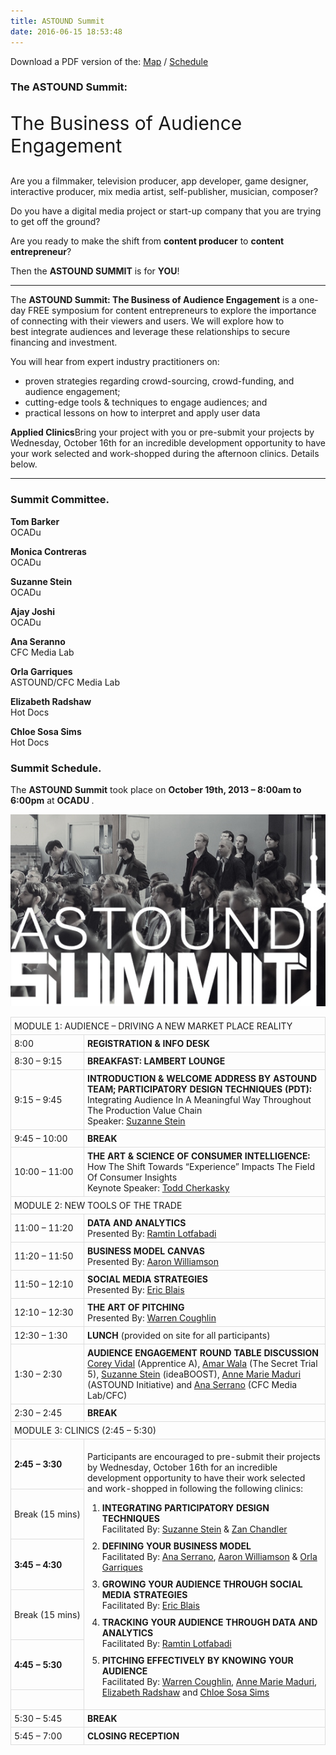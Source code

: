 ```yaml
---
title: ASTOUND Summit
date: 2016-06-15 18:53:48
---
```

<div id="subCarousel" class="carousel slide cover"><div class="carousel-inner"><div class="item active" style="background-image:url(/css/images/carousel-03.jpg); background-position:center 40%;"></div></div></div><div class="container"><div class="moretemplate"><div class="alert alert-info text-center">Download a PDF version of the: <a href="/css/images/summit-map.pdf" class="btn btn-success"><i class="icon-map-marker icon-white"></i> Map</a> / <a href="/css/images/summit-schedule.pdf" class="btn btn-success"><i class="icon-list-alt icon-white"></i> Schedule</a></div></div><div class="container"><div class="moretemplate"><div class="row-fluid"><div class="span6"><div class="padright"><h3 class="featurette-heading">The ASTOUND Summit:</h3><p class="lead" style="font-size:30px">The Business of Audience Engagement</p><p>Are you a filmmaker, television producer, app developer, game designer, interactive producer, mix media artist, self-publisher, musician, composer? </p><p>Do you have a digital media project or start-up company that you are trying to get off the ground?</p><p>Are you ready to make the shift from <strong>content producer</strong> to <strong>content entrepreneur</strong>?  </p><p>Then the <strong>ASTOUND SUMMIT</strong> is for <strong>YOU</strong>!</p><hr /><p>The&nbsp;<strong>ASTOUND&nbsp;Summit: The Business of Audience Engagement</strong>&nbsp;is a one-day FREE symposium&nbsp;for content entrepreneurs to explore the importance of connecting with their viewers and users. We will explore how to best&nbsp;integrate audiences and leverage these relationships to secure financing and investment.</p><p>You will hear from expert industry practitioners on:</p><ul><li>proven strategies regarding crowd-sourcing, crowd-funding, and audience engagement; </li><li>cutting-edge tools &amp; techniques to engage audiences; and</li><li>practical lessons on how to interpret and apply user data </li></ul><p><strong>Applied Clinics</strong>Bring your project with you or pre-submit your projects by Wednesday, October 16th for an incredible development opportunity to have your work selected and work-shopped during the afternoon clinics. Details below. </p><hr /><h3 class="featurette-heading">Summit Committee.</h3>        <div class="row-fluid"><div class="span6 salcomm"><div class="pplface"></div><p class="info"><strong> Tom Barker</strong><br />OCADu<br /></p><div class="pplface"></div><p class="info"><strong> Monica Contreras</strong><br />OCADu<br /></p><div class="pplface"></div><p class="info"><strong> Suzanne Stein</strong><br />OCADu<br /></p><div class="pplface"></div><p class="info"><strong> Ajay Joshi</strong><br />OCADu<br /></p></div><div class="span6 salcomm"><div class="pplface"></div><p class="info"><strong> Ana Seranno</strong><br />CFC Media Lab<br /></p><div class="pplface"></div><p class="info"><strong> Orla Garriques</strong><br />ASTOUND/CFC Media Lab<br /></p><div class="pplface"></div><p class="info"><strong> Elizabeth Radshaw</strong><br />Hot Docs<br /></p><div class="pplface"></div><p class="info"><strong> Chloe Sosa Sims</strong><br />Hot Docs<br /></p></div></div></div></div><div class="span6"><div class="padright"><h3 class="featurette-heading muted">Summit Schedule.</h3><p>The&nbsp;<strong>ASTOUND&nbsp;Summit</strong>&nbsp;took place&nbsp;on <strong>October 19th, 2013 &#8211; 8:00am to 6:00pm</strong>&nbsp;at&nbsp;<strong>OCADU&nbsp;</strong>.</p><style>.agenda th, .agenda td {border: solid 1px #ddd;padding: 5px;}.agenda p.lead {margin: 0 !important;}.agenda .nowrap {white-space: nowrap;}.agenda li {margin-bottom: 10px;}</style><img src="/css/images/astoundsummit.jpg"><table class="agenda"><tbody><tr><td colspan="2"><p class="lead">MODULE 1: AUDIENCE &#8211; DRIVING A NEW MARKET PLACE REALITY</p></td></tr><tr><td class="nowrap">8:00</td><td><strong>REGISTRATION &amp; INFO DESK</strong></td></tr><tr></tr><tr><td class="nowrap">8:30 &#8211; 9:15</td><td><strong>BREAKFAST: LAMBERT LOUNGE</strong></td></tr><tr><td class="nowrap">9:15 &#8211; 9:45</td><td><strong>INTRODUCTION &amp; WELCOME ADDRESS BY ASTOUND TEAM; PARTICIPATORY DESIGN TECHNIQUES (PDT): <br /></strong>Integrating Audience In A Meaningful Way Throughout The Production Value Chain <br />Speaker: <a href="./bio/#stein">Suzanne Stein</a></td></tr><tr><td class="nowrap">9:45 &#8211; 10:00</td><td><strong>BREAK</strong></td></tr><tr><td class="nowrap">10:00 &#8211; 11:00</td><td><strong>THE ART &amp; SCIENCE OF CONSUMER INTELLIGENCE: </strong><br />How The Shift Towards &#8220;Experience&#8221; Impacts The Field Of Consumer Insights<br />Keynote Speaker: <a href="./bio/#toddcherkasky">Todd Cherkasky</a></td></tr><tr><td colspan="2"><p class="lead">MODULE 2: NEW TOOLS OF THE TRADE</p></td></tr><tr><td class="nowrap">11:00 &#8211; 11:20</td><td><strong>DATA AND ANALYTICS</strong><br />Presented By: <a href="./bio/#ramtinlotfabadi">Ramtin Lotfabadi</a></td></tr><tr><td class="nowrap">11:20 &#8211; 11:50</td><td><strong>BUSINESS MODEL CANVAS</strong><br />Presented By: <a href="./bio/#aaronwilliamson">Aaron Williamson</a></td></tr><tr><td class="nowrap">11:50 &#8211; 12:10</td><td><strong>SOCIAL MEDIA STRATEGIES</strong><br />Presented By: <a href="./bio/#ericleoblais">Eric Blais</a></td></tr><tr><td class="nowrap">12:10 &#8211; 12:30</td><td><strong>THE ART OF PITCHING</strong><br />Presented By: <a href="./bio/#warrencoughlin">Warren Coughlin</a></td></tr><tr><td class="nowrap">12:30 &#8211; 1:30</td><td><strong>LUNCH </strong>(provided on site for all participants)</td></tr><tr><td class="nowrap">1:30 &#8211; 2:30</td><td><strong>AUDIENCE ENGAGEMENT ROUND TABLE DISCUSSION</strong><br /><a href="./bio/#coreyvidal">Corey Vidal</a> (Apprentice A), <a href="./bio/#amarwala">Amar Wala</a> (The Secret Trial 5),&nbsp;<a href="./bio/#stein">Suzanne Stein</a> (ideaBOOST), <a href="./bio/#annemarie">Anne Marie Maduri</a> (ASTOUND Initiative) and <a href="./bio/#aserrano">Ana Serrano</a> (CFC Media Lab/CFC)</td></tr><tr><td class="nowrap">2:30 &#8211; 2:45</td><td><strong>BREAK</strong></td></tr><tr><td colspan="2"><p class="lead">MODULE 3: CLINICS (2:45 &#8211; 5:30)</p></td></tr><tr><td class="nowrap"><strong>2:45 &#8211; 3:30</strong></td><td rowspan="6"><p>Participants are encouraged to pre-submit their projects by Wednesday, October 16th for an incredible development opportunity to have their work selected and work-shopped in following the following clinics:&nbsp;</p><ol><li><strong>INTEGRATING PARTICIPATORY DESIGN TECHNIQUES</strong><br />Facilitated By: <a href="./bio/#stein">Suzanne Stein</a> &amp; <a href="./bio/#zanchandler">Zan Chandler</a></li><li><strong>DEFINING YOUR BUSINESS MODEL</strong><br />Facilitated By: <a href="./bio/#aserrano">Ana Serrano</a>, <a href="./bio/#aaronwilliamson">Aaron Williamson</a> &amp; <a href="./bio/#orla">Orla Garriques</a></li><li><strong>GROWING YOUR AUDIENCE THROUGH SOCIAL MEDIA STRATEGIES </strong><br />Facilitated By: <a href="./bio/#ericleoblais">Eric Blais</a></li><li><strong>TRACKING YOUR AUDIENCE THROUGH DATA AND ANALYTICS</strong><br />Facilitated By: <a href="./bio/#ramtinlotfabadi">Ramtin Lotfabadi</a></li><li><strong>PITCHING EFFECTIVELY BY KNOWING YOUR AUDIENCE</strong><br />Facilitated By: <a href="./bio/#warrencoughlin">Warren Coughlin</a>,&nbsp;<a href="./bio/#annemarie">Anne Marie Maduri</a>, <a href="./bio/#radshaw">Elizabeth Radshaw</a> and <a href="./bio/#sosa">Chloe Sosa Sims</a></li><ol></ol></ol></td></tr><tr><td class="nowrap">Break (15 mins)</td></tr><tr><td class="nowrap"><strong>3:45 &#8211; 4:30</strong></td></tr><tr><td class="nowrap">Break (15 mins)</td></tr><tr><td class="nowrap"><strong>4:45 &#8211; 5:30</strong></td></tr><tr><td></td></tr><tr><td class="nowrap">5:30 &#8211; 5:45</td><td><strong>BREAK</strong></td></tr><tr><td class="nowrap">5:45 &#8211; 7:00</td><td><strong>CLOSING RECEPTION</strong></td></tr></tbody></table> </div></div></div></div></div></div>
